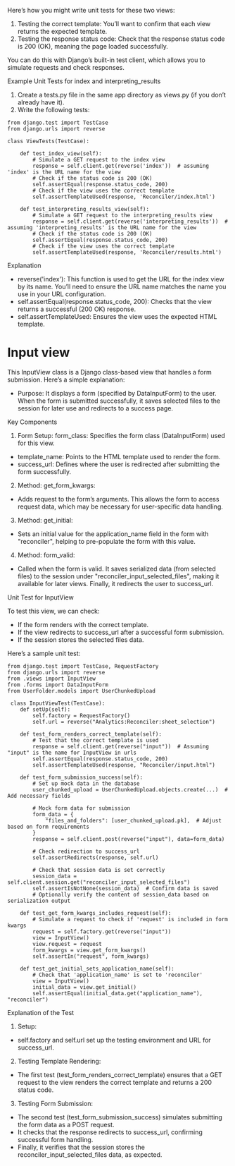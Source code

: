 Here’s how you might write unit tests for these two views:

1.	Testing the correct template: You’ll want to confirm that each view returns the expected template.
2.	Testing the response status code: Check that the response status code is 200 (OK), meaning the page loaded successfully.

You can do this with Django’s built-in test client, which allows you to simulate requests and check responses.

Example Unit Tests for index and interpreting_results
1.	Create a tests.py file in the same app directory as views.py (if you don’t already have it).
2.	Write the following tests:

```
from django.test import TestCase
from django.urls import reverse

class ViewTests(TestCase):

    def test_index_view(self):
        # Simulate a GET request to the index view
        response = self.client.get(reverse('index'))  # assuming 'index' is the URL name for the view
        # Check if the status code is 200 (OK)
        self.assertEqual(response.status_code, 200)
        # Check if the view uses the correct template
        self.assertTemplateUsed(response, 'Reconciler/index.html')

    def test_interpreting_results_view(self):
        # Simulate a GET request to the interpreting_results view
        response = self.client.get(reverse('interpreting_results'))  # assuming 'interpreting_results' is the URL name for the view
        # Check if the status code is 200 (OK)
        self.assertEqual(response.status_code, 200)
        # Check if the view uses the correct template
        self.assertTemplateUsed(response, 'Reconciler/results.html')

```

Explanation
* reverse('index'): This function is used to get the URL for the index view by its name. You’ll need to ensure the URL name matches the name you use in your URL configuration.
* self.assertEqual(response.status_code, 200): Checks that the view returns a successful (200 OK) response.
* self.assertTemplateUsed: Ensures the view uses the expected HTML template.


# Input view 
This InputView class is a Django class-based view that handles a form submission. Here’s a simple explanation:

* Purpose: It displays a form (specified by DataInputForm) to the user. When the form is submitted successfully, it saves selected files to the session for later use and redirects to a success page.

Key Components

1.	Form Setup:
form_class: Specifies the form class (DataInputForm) used for this view.
* template_name: Points to the HTML template used to render the form.
* success_url: Defines where the user is redirected after submitting the form successfully.
2.	Method: get_form_kwargs:
* Adds request to the form’s arguments. This allows the form to access request data, which may be necessary for user-specific data handling.
3.	Method: get_initial:
* Sets an initial value for the application_name field in the form with "reconciler", helping to pre-populate the form with this value.
4.	Method: form_valid:
* Called when the form is valid. It saves serialized data (from selected files) to the session under "reconciler_input_selected_files", making it available for later views. Finally, it redirects the user to success_url.

Unit Test for InputView

To test this view, we can check:

* If the form renders with the correct template.
* If the view redirects to success_url after a successful form submission.
* If the session stores the selected files data.

Here’s a sample unit test:

```
from django.test import TestCase, RequestFactory
from django.urls import reverse
from .views import InputView
from .forms import DataInputForm
from UserFolder.models import UserChunkedUpload

 class InputViewTest(TestCase):
    def setUp(self):
        self.factory = RequestFactory()
        self.url = reverse("Analytics:Reconciler:sheet_selection")

    def test_form_renders_correct_template(self):
        # Test that the correct template is used
        response = self.client.get(reverse("input"))  # Assuming "input" is the name for InputView in urls
        self.assertEqual(response.status_code, 200)
        self.assertTemplateUsed(response, "Reconciler/input.html")

    def test_form_submission_success(self):
        # Set up mock data in the database
        user_chunked_upload = UserChunkedUpload.objects.create(...)  # Add necessary fields

        # Mock form data for submission
        form_data = {
            "files_and_folders": [user_chunked_upload.pk],  # Adjust based on form requirements
        }
        response = self.client.post(reverse("input"), data=form_data)

        # Check redirection to success_url
        self.assertRedirects(response, self.url)

        # Check that session data is set correctly
        session_data = self.client.session.get("reconciler_input_selected_files")
        self.assertIsNotNone(session_data)  # Confirm data is saved
        # Optionally verify the content of session_data based on serialization output

    def test_get_form_kwargs_includes_request(self):
        # Simulate a request to check if 'request' is included in form kwargs
        request = self.factory.get(reverse("input"))
        view = InputView()
        view.request = request
        form_kwargs = view.get_form_kwargs()
        self.assertIn("request", form_kwargs)

    def test_get_initial_sets_application_name(self):
        # Check that 'application_name' is set to 'reconciler'
        view = InputView()
        initial_data = view.get_initial()
        self.assertEqual(initial_data.get("application_name"), "reconciler")
```

Explanation of the Test

1.	Setup:
* self.factory and self.url set up the testing environment and URL for success_url.
2.	Testing Template Rendering:
* The first test (test_form_renders_correct_template) ensures that a GET request to the view renders the correct template and returns a 200 status code.
3.	Testing Form Submission:
* The second test (test_form_submission_success) simulates submitting the form data as a POST request.
* It checks that the response redirects to success_url, confirming successful form handling.
* Finally, it verifies that the session stores the reconciler_input_selected_files data, as expected.

